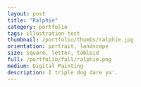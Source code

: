 ```yaml
---
layout: post
title: "Ralphie"
category: portfolio
tags: illustration test
thumbnail: /portfolio/thumbs/ralphie.jpg
orientation: portrait, landscape
size: square, letter, tabloid
full: /portfolio/full/ralphie.png
medium: Digital Painting
description: I triple dog dare ya'.
---
```

